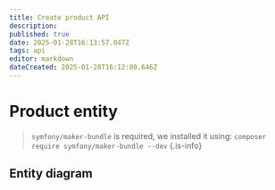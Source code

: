 ```yaml
---
title: Create product API
description: 
published: true
date: 2025-01-28T16:13:57.047Z
tags: api
editor: markdown
dateCreated: 2025-01-28T16:12:00.646Z
---
```


# Product entity
> `symfony/maker-bundle` is required, we installed it using: `composer require symfony/maker-bundle --dev`
{.is-info}

## Entity diagram
